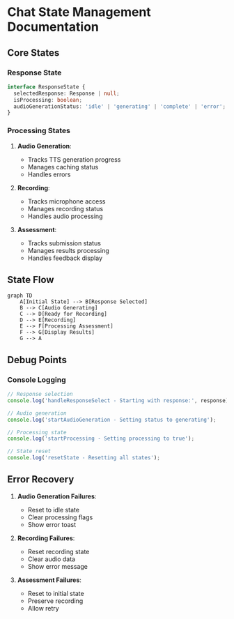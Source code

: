 # Chat State Management Documentation

## Core States

### Response State
```typescript
interface ResponseState {
  selectedResponse: Response | null;
  isProcessing: boolean;
  audioGenerationStatus: 'idle' | 'generating' | 'complete' | 'error';
}
```

### Processing States
1. **Audio Generation**:
   - Tracks TTS generation progress
   - Manages caching status
   - Handles errors

2. **Recording**:
   - Tracks microphone access
   - Manages recording status
   - Handles audio processing

3. **Assessment**:
   - Tracks submission status
   - Manages results processing
   - Handles feedback display

## State Flow

```mermaid
graph TD
    A[Initial State] --> B[Response Selected]
    B --> C[Audio Generating]
    C --> D[Ready for Recording]
    D --> E[Recording]
    E --> F[Processing Assessment]
    F --> G[Display Results]
    G --> A
```

## Debug Points

### Console Logging
```typescript
// Response selection
console.log('handleResponseSelect - Starting with response:', response);

// Audio generation
console.log('startAudioGeneration - Setting status to generating');

// Processing state
console.log('startProcessing - Setting processing to true');

// State reset
console.log('resetState - Resetting all states');
```

## Error Recovery

1. **Audio Generation Failures**:
   - Reset to idle state
   - Clear processing flags
   - Show error toast

2. **Recording Failures**:
   - Reset recording state
   - Clear audio data
   - Show error message

3. **Assessment Failures**:
   - Reset to initial state
   - Preserve recording
   - Allow retry
